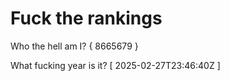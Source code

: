 # Fuck the rankings

Who the hell am I?
{ 8665679 }

What fucking year is it?
[ 2025-02-27T23:46:40Z ]
